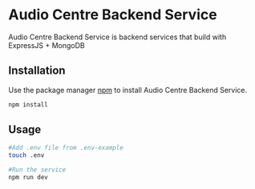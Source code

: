 # Audio Centre Backend Service

Audio Centre Backend Service is backend services that build with ExpressJS + MongoDB

## Installation

Use the package manager [npm](https://www.npmjs.com/) to install Audio Centre Backend Service.

```bash
npm install
```

## Usage

```bash
#Add .env file from .env-example
touch .env

#Run the service
npm run dev
```
